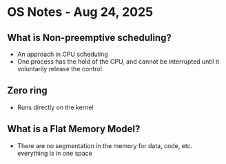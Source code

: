 # OS Notes - Aug 24, 2025

## What is Non-preemptive scheduling?
- An approach in CPU scheduling 
- One process has the hold of the CPU, and cannot be interrupted until it voluntarily release the control

## Zero ring 
- Runs directly on the kernel

## What is a Flat Memory Model?
- There are no segmentation in the memory for data, code, etc. everything is in one space


